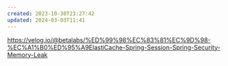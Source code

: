 ```yaml
---
created: 2023-10-30T23:27:42
updated: 2024-03-03T11:41
---
```

https://velog.io/@betalabs/%ED%99%98%EC%83%81%EC%9D%98-%EC%A1%B0%ED%95%A9ElastiCache-Spring-Session-Spring-Security-Memory-Leak